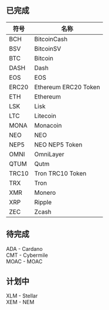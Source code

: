 ## 已完成
符号  | 名称
---   | ---
BCH   | BitcoinCash
BSV   | BitcoinSV
BTC   | Bitcoin
DASH  | Dash
EOS   | EOS  
ERC20 | Ethereum ERC20 Token  
ETH   | Ethereum  
LSK   | Lisk  
LTC   | Litecoin
MONA  | Monacoin
NEO   | NEO  
NEP5  | NEO NEP5 Token  
OMNI  | OmniLayer
QTUM  | Qutm
TRC10 | Tron TRC10 Token  
TRX   | Tron  
XMR   | Monero  
XRP   | Ripple  
ZEC   | Zcash

## 待完成
ADA - Cardano  
CMT - Cybermile  
MOAC - MOAC  

## 计划中
XLM - Stellar  
XEM - NEM
